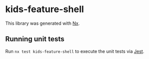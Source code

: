 # kids-feature-shell

This library was generated with [Nx](https://nx.dev).

## Running unit tests

Run `nx test kids-feature-shell` to execute the unit tests via [Jest](https://jestjs.io).

